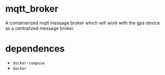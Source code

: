 # mqtt_broker

A containerized mqtt message broker which will work with the gps device as a centralized message broker.


# dependences

* `docker-compose`
* `docker`  
